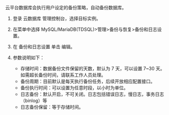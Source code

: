 云平台数据库会执行用户设定的备份策略，自动备份数据库。

1. 登录 云数据库 管理控制台，选择目标实例。
2. 在菜单中选择 MySQL/MariaDB(TDSQL)>管理>备份与恢复>备份和日志设置。
3. 在 备份和日志设置 单击 编辑。
4. 参数说明如下：

	- 存储时间：数据备份文件保留的天数，默认为 7 天，可以设置 7~30 天。如需超长备份时间，请联系工作人员处理。
	- 备份周期：目前默认是每天执行备份任务，后续开放相应配置接口。
	- 备份执行时间：可以设置为任意时段，以小时为单位。
	- 日志备份：默认开启，不可关闭。日志包括错误日志，慢日志，事务日志（binlog）等
	- 日志备份保留：等于存储时间。